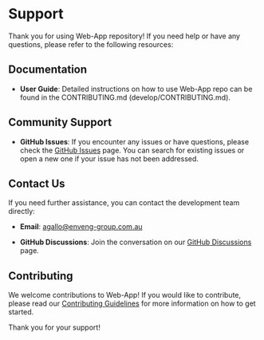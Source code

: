 
# Support

Thank you for using Web-App repository! If you need help or have any questions, please refer to the following resources:

## Documentation

- **User Guide**: Detailed instructions on how to use Web-App repo can be found in the CONTRIBUTING.md (develop/CONTRIBUTING.md).

## Community Support

- **GitHub Issues**: If you encounter any issues or have questions, please check the [GitHub Issues](https://github.com/enssol/web-app/issues) page. You can search for existing issues or open a new one if your issue has not been addressed.

## Contact Us

If you need further assistance, you can contact the development team directly:

- **Email**: [agallo@enveng-group.com.au](mailto:agallo@enveng-group.com.au)

- **GitHub Discussions**: Join the conversation on our [GitHub Discussions](https://github.com/enssol/web-app/discussions) page.

## Contributing

We welcome contributions to Web-App! If you would like to contribute, please read our [Contributing Guidelines](CONTRIBUTING) for more information on how to get started.

Thank you for your support!
